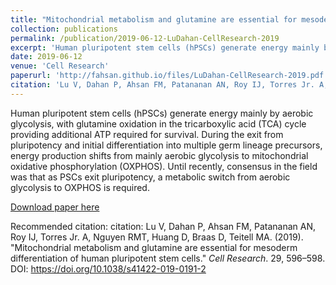 ```yaml
---
title: "Mitochondrial metabolism and glutamine are essential for mesoderm differentiation of human pluripotent stem cells."
collection: publications
permalink: /publication/2019-06-12-LuDahan-CellResearch-2019
excerpt: 'Human pluripotent stem cells (hPSCs) generate energy mainly by aerobic glycolysis, with glutamine oxidation in the tricarboxylic acid (TCA) cycle providing additional ATP required for survival. During the exit from pluripotency and initial differentiation into multiple germ lineage precursors, energy production shifts from mainly aerobic glycolysis to mitochondrial oxidative phosphorylation (OXPHOS). Until recently, consensus in the field was that as PSCs exit pluripotency, a metabolic switch from aerobic glycolysis to OXPHOS is required.'
date: 2019-06-12
venue: 'Cell Research'
paperurl: 'http://fahsan.github.io/files/LuDahan-CellResearch-2019.pdf'
citation: 'Lu V, Dahan P, Ahsan FM, Patananan AN, Roy IJ, Torres Jr. A, Nguyen RMT, Huang D, Braas D, Teitell MA. (2019). &quot;Mitochondrial metabolism and glutamine are essential for mesoderm differentiation of human pluripotent stem cells.&quot; <i>Cell Research</i>. 29, 596–598. DOI: https://doi.org/10.1038/s41422-019-0191-2'
---
```

Human pluripotent stem cells (hPSCs) generate energy mainly by aerobic glycolysis, with glutamine oxidation in the tricarboxylic acid (TCA) cycle providing additional ATP required for survival. During the exit from pluripotency and initial differentiation into multiple germ lineage precursors, energy production shifts from mainly aerobic glycolysis to mitochondrial oxidative phosphorylation (OXPHOS). Until recently, consensus in the field was that as PSCs exit pluripotency, a metabolic switch from aerobic glycolysis to OXPHOS is required.

[Download paper here](http://fahsan.github.io/files/LuDahan-CellResearch-2019.pdf)

Recommended citation: citation: Lu V, Dahan P, Ahsan FM, Patananan AN, Roy IJ, Torres Jr. A, Nguyen RMT, Huang D, Braas D, Teitell MA. (2019). &quot;Mitochondrial metabolism and glutamine are essential for mesoderm differentiation of human pluripotent stem cells.&quot; <i>Cell Research</i>. 29, 596–598. DOI: https://doi.org/10.1038/s41422-019-0191-2
